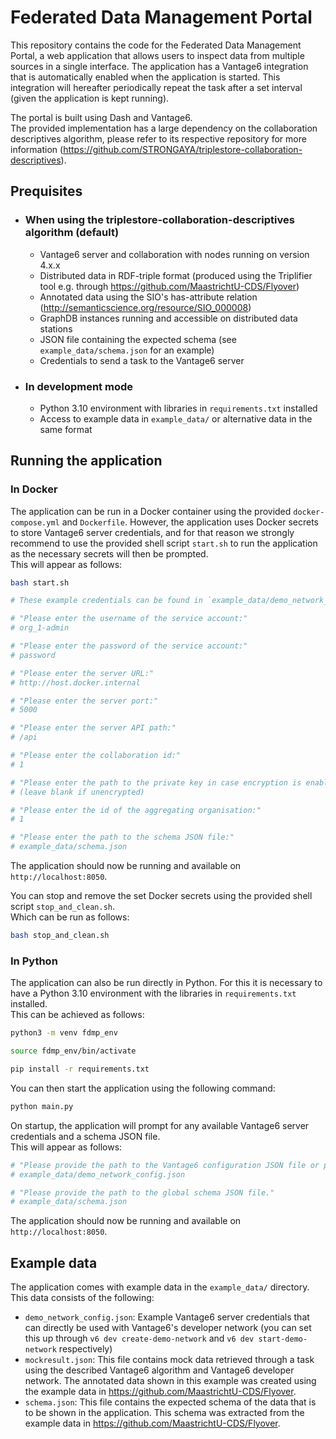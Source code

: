 # Federated Data Management Portal
This repository contains the code for the Federated Data Management Portal,
a web application that allows users to inspect data from multiple sources in a single interface.
The application has a Vantage6 integration that is automatically enabled when the application is started.
This integration will hereafter periodically repeat the task after a set interval 
(given the application is kept running).

The portal is built using Dash and Vantage6.  
The provided implementation has a large dependency on the collaboration descriptives algorithm,
please refer to its respective repository for more information
(https://github.com/STRONGAYA/triplestore-collaboration-descriptives).

## Prequisites
- ### When using the triplestore-collaboration-descriptives algorithm (default)
  - Vantage6 server and collaboration with nodes running on version 4.x.x
  - Distributed data in RDF-triple format 
  (produced using the Triplifier tool e.g. through https://github.com/MaastrichtU-CDS/Flyover)
  - Annotated data using the SIO's has-attribute relation 
  (http://semanticscience.org/resource/SIO_000008)
  - GraphDB instances running and accessible on distributed data stations
  - JSON file containing the expected schema (see `example_data/schema.json` for an example)
  - Credentials to send a task to the Vantage6 server
- ### In development mode
  - Python 3.10 environment with libraries in `requirements.txt` installed
  - Access to example data in `example_data/` or alternative data in the same format


## Running the application
### In Docker
The application can be run in a Docker container using the provided `docker-compose.yml` and `Dockerfile`.
However, the application uses Docker secrets to store Vantage6 server credentials, 
and for that reason we strongly recommend to use the provided shell script `start.sh` to run the application 
as the necessary secrets will then be prompted.  
This will appear as follows:
```bash
bash start.sh

# These example credentials can be found in `example_data/demo_network_config.json`

# "Please enter the username of the service account:"
# org_1-admin

# "Please enter the password of the service account:"
# password

# "Please enter the server URL:"
# http://host.docker.internal

# "Please enter the server port:"
# 5000

# "Please enter the server API path:"
# /api

# "Please enter the collaboration id:"
# 1

# "Please enter the path to the private key in case encryption is enabled for this collaboration:"
# (leave blank if unencrypted)

# "Please enter the id of the aggregating organisation:"
# 1

# "Please enter the path to the schema JSON file:"
# example_data/schema.json
```
The application should now be running and available on `http://localhost:8050`.

You can stop and remove the set Docker secrets using the provided shell script `stop_and_clean.sh`.  
Which can be run as follows:
```bash
bash stop_and_clean.sh
```

### In Python
The application can also be run directly in Python. 
For this it is necessary to have a Python 3.10 environment with the libraries in `requirements.txt` installed.  
This can be achieved as follows:
```bash
python3 -m venv fdmp_env

source fdmp_env/bin/activate

pip install -r requirements.txt
```

You can then start the application using the following command:
```bash
python main.py
```

On startup, the application will prompt for any available Vantage6 server credentials and a schema JSON file.  
This will appear as follows:
```python
# "Please provide the path to the Vantage6 configuration JSON file or press enter to use mock data."
# example_data/demo_network_config.json

# "Please provide the path to the global schema JSON file."
# example_data/schema.json
```

The application should now be running and available on `http://localhost:8050`.

## Example data
The application comes with example data in the `example_data/` directory.
This data consists of the following:
- `demo_network_config.json`: 
Example Vantage6 server credentials that can directly be used with Vantage6's developer network 
(you can set this up through `v6 dev create-demo-network` and `v6 dev start-demo-network` respectively)
- `mockresult.json`: This file contains mock data retrieved through a task using the 
described Vantage6 algorithm and Vantage6 developer network. 
The annotated data shown in this example was created using the example data in https://github.com/MaastrichtU-CDS/Flyover.
- `schema.json`: This file contains the expected schema of the data that is to be shown in the application. 
This schema was extracted from the example data in https://github.com/MaastrichtU-CDS/Flyover.
